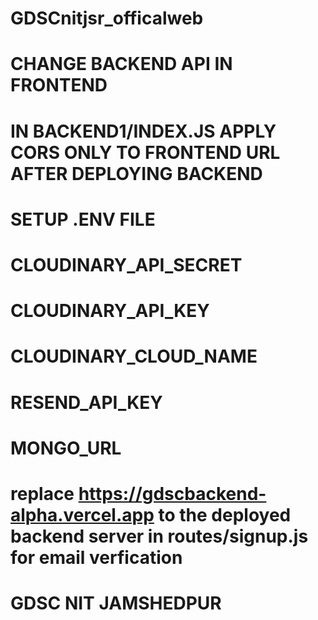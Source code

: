 ﻿# GDSCnitjsr_officalweb
# CHANGE BACKEND API IN FRONTEND
# IN BACKEND1/INDEX.JS APPLY CORS ONLY TO FRONTEND URL AFTER DEPLOYING BACKEND
# SETUP .ENV FILE 
# CLOUDINARY_API_SECRET
# CLOUDINARY_API_KEY

# CLOUDINARY_CLOUD_NAME
# RESEND_API_KEY
# MONGO_URL
# replace https://gdscbackend-alpha.vercel.app to the deployed backend server in routes/signup.js for email verfication
# GDSC NIT JAMSHEDPUR 

